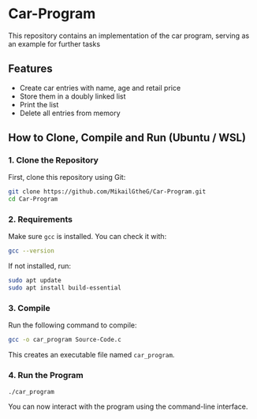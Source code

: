 # Car-Program
This repository contains an implementation of the car program, serving as an example for further tasks
## Features

- Create car entries with name, age and retail price
- Store them in a doubly linked list
- Print the list
- Delete all entries from memory

## How to Clone, Compile and Run (Ubuntu / WSL)

### 1. Clone the Repository

First, clone this repository using Git:

```bash
git clone https://github.com/MikailGtheG/Car-Program.git
cd Car-Program
```

### 2. Requirements

Make sure `gcc` is installed. You can check it with:

```bash
gcc --version
```

If not installed, run:

```bash
sudo apt update
sudo apt install build-essential
```

### 3. Compile

Run the following command to compile:

```bash
gcc -o car_program Source-Code.c
```

This creates an executable file named `car_program`.

### 4. Run the Program

```bash
./car_program
```

You can now interact with the program using the command-line interface.
